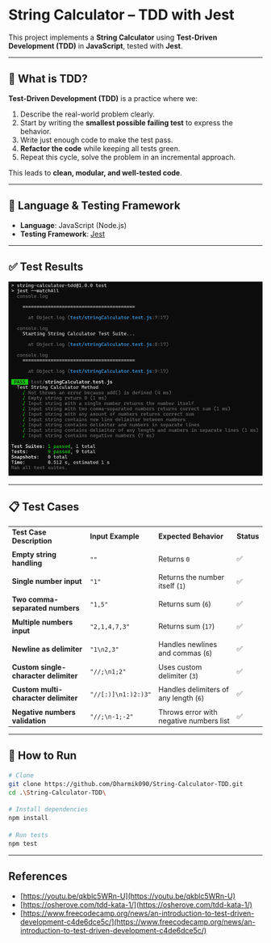 # String Calculator – TDD with Jest

This project implements a **String Calculator** using **Test-Driven Development (TDD)** in **JavaScript**, tested with **Jest**.

---

## 🧠 What is TDD?

**Test-Driven Development (TDD)** is a practice where we:

1. Describe the real-world problem clearly.
2. Start by writing the **smallest possible failing test** to express the behavior.
3. Write just enough code to make the test pass.
4. **Refactor the code** while keeping all tests green.
5. Repeat this cycle, solve the problem in an incremental approach.

This leads to **clean, modular, and well-tested code**.

---

## 🔧 Language & Testing Framework

- **Language**: JavaScript (Node.js)
- **Testing Framework**: [Jest](https://jestjs.io/)

---

## ✅ Test Results

![Test Results](result.png)

---

## 📋 Test Cases

|                                                     |                        |                                         |          |
|-----------------------------------------------------|------------------------|-----------------------------------------|----------|
| **Test Case Description**                           | **Input Example**      | **Expected Behavior**                   | **Status**|
|                                                     |                        |                                         |          |
| **Empty string handling**                           | `""`                   | Returns `0`                             |    ✅    |
|                                                     |                        |                                         |          |
| **Single number input**                             | `"1"`                  | Returns the number itself (`1`)         |    ✅    |
|                                                     |                        |                                         |          |
| **Two comma-separated numbers**                    | `"1,5"`                | Returns sum (`6`)                       |    ✅    |
|                                                     |                        |                                         |          |
| **Multiple numbers input**                         | `"2,1,4,7,3"`          | Returns sum (`17`)                      |    ✅    |
|                                                     |                        |                                         |          |
| **Newline as delimiter**                           | `"1\n2,3"`             | Handles newlines and commas (`6`)       |    ✅    |
|                                                     |                        |                                         |          |
| **Custom single-character delimiter**              | `"//;\n1;2"`           | Uses custom delimiter (`3`)             |    ✅    |
|                                                     |                        |                                         |          |
| **Custom multi-character delimiter**              | `"//[:)]\n1:)2:)3"`    | Handles delimiters of any length (`6`)  |    ✅    |
|                                                     |                        |                                         |          |
| **Negative numbers validation**                   | `"//;\n-1;-2"`         | Throws error with negative numbers list |    ✅    |

---

## 🚀 How to Run

```bash
# Clone
git clone https://github.com/Dharmik090/String-Calculator-TDD.git
cd .\String-Calculator-TDD\

# Install dependencies
npm install

# Run tests
npm test
```

---

## References

- [https://youtu.be/qkblc5WRn-U](https://youtu.be/qkblc5WRn-U)
- [https://osherove.com/tdd-kata-1/](https://osherove.com/tdd-kata-1/)
- [https://www.freecodecamp.org/news/an-introduction-to-test-driven-development-c4de6dce5c/](https://www.freecodecamp.org/news/an-introduction-to-test-driven-development-c4de6dce5c/)
